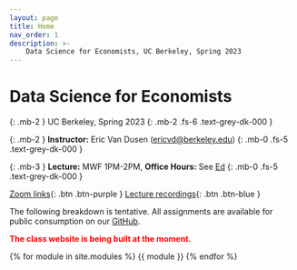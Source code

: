 ```yaml
---
layout: page
title: Home
nav_order: 1
description: >-
    Data Science for Economists, UC Berkeley, Spring 2023
---
```


# Data Science for Economists
{: .mb-2 }
UC Berkeley, Spring 2023
{: .mb-2 .fs-6 .text-grey-dk-000 }

{: .mb-2 }
**Instructor:** Eric Van Dusen (<a>ericvd@berkeley.edu</a>)
{: .mb-0 .fs-5 .text-grey-dk-000 }

{: .mb-3 }
**Lecture:** MWF 1PM-2PM, **Office Hours:** See [Ed](https://edstem.org/us/courses/25130/discussion/2076738)
{: .mb-0 .fs-5 .text-grey-dk-000 }

<!-- {% assign instructors = site.staffers | where: 'role', 'Instructor' %}
<div class="role">
  {% for staffer in instructors %}
  {{ staffer }}
  {% endfor %}
</div> -->

[Zoom links](https://edstem.org/us/courses/25130/discussion/2076738){: .btn .btn-purple } [Lecture recordings](https://kaltura.berkeley.edu/channel/Data%2B88E%2B-%2BEconomic%2BModels%2B-%2BFall%2B%2B22/271131692){: .btn .btn-blue }

The following breakdown is tentative. All assignments are available for public consumption on our [GitHub](https://github.com/).

<span style="color:red">**The class website is being built at the moment.** </span>

{% for module in site.modules %}
{{ module }}
{% endfor %}
